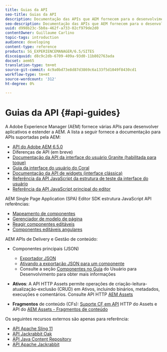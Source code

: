 ```yaml
---
title: Guias da API
seo-title: Guias da API
description: Documentação das APIs que AEM fornecem para o desenvolvimento de aplicativos
seo-description: Documentação das APIs que AEM fornecem para o desenvolvimento de aplicativos
uuid: d998b23c-5b0a-462f-a733-02cf979de2d0
contentOwner: Guillaume Carlino
topic-tags: introduction
audience: developing
content-type: reference
products: SG_EXPERIENCEMANAGER/6.5/SITES
discoiquuid: d8c9c2db-6709-409a-93d0-11b802763ada
docset: aem65
translation-type: tm+mt
source-git-commit: 4c9a0bd73e8d87d3869c6a133f5d1049f8430cd1
workflow-type: tm+mt
source-wordcount: '312'
ht-degree: 0%

---
```



# Guias da API {#api-guides}

A Adobe Experience Manager (AEM) fornece várias APIs para desenvolver aplicativos e estender a AEM. A lista a seguir fornece a documentação para APIs suportadas pela AEM:

* [API do Adobe AEM 6.5.0](https://helpx.adobe.com/experience-manager/6-5/sites/developing/using/reference-materials/javadoc/index.html)
* Diferenças de API (em breve)
* [Documentação da API da interface do usuário Granite (habilitada para toque)](https://helpx.adobe.com/experience-manager/6-5/sites/developing/using/reference-materials/granite-ui/api/index.html)
* [Guia da interface do usuário do Coral](https://helpx.adobe.com/experience-manager/6-5/sites/developing/using/reference-materials/coral-ui/coralui3/index.html)
* [Documentação da API de widgets (interface clássica)](https://helpx.adobe.com/experience-manager/6-5/sites/developing/using/reference-materials/widgets-api/index.html)
* [Referência da API JavaScript da estrutura de teste da interface do usuário](https://helpx.adobe.com/experience-manager/6-5/sites/developing/using/reference-materials/test-api/index.html)
* [Referência da API JavaScript principal do editor](https://helpx.adobe.com/experience-manager/6-5/sites/developing/using/reference-materials/jsdoc/ui-touch/editor-core/index.html)

AEM Single Page Application (SPA) Editor SDK estrutura JavaScript API referências:

* [Mapeamento de componentes](https://www.npmjs.com/package/@adobe/aem-spa-component-mapping)
* [Gerenciador de modelo de página](https://www.npmjs.com/package/@adobe/aem-spa-page-model-manager)
* [Reagir componentes editáveis](https://www.npmjs.com/package/@adobe/aem-react-editable-components)
* [Componentes editáveis angulares](https://www.npmjs.com/package/@adobe/aem-angular-editable-components)

AEM APIs de Delivery e Gestão de conteúdo:

* Componentes principais (JSON)

   * [Exportador JSON](/help/sites-developing/json-exporter.md)
   * [Ativando a exportação JSON para um componente](/help/sites-developing/json-exporter-components.md)
   * Consulte a seção [Componentes no Guia](https://helpx.adobe.com/experience-manager/6-5/sites/developing/user-guide.html?topic=/experience-manager/6-4/sites/developing/morehelp/components.ug.js) do Usuário para Desenvolvimento para obter mais informações

* **Ativos**: A API HTTP Assets permite operações de criação-leitura-atualização-exclusão (CRUD) em Ativos, incluindo binários, metadados, execuções e comentários. Consulte API HTTP [AEM Assets](/help/assets/mac-api-assets.md)

* **Fragmentos** de conteúdo (CFs): [Suporte CF em API](/help/assets/assets-api-content-fragments.md) HTTP do Assets e API do [AEM Assets - Fragmentos de conteúdo](https://helpx.adobe.com/experience-manager/6-5/sites/developing/using/reference-materials/assets-api-content-fragments/index.html)

Os seguintes recursos externos são apenas para referência:

* [API Apache Sling 11](https://sling.apache.org/apidocs/sling11/)
* [API Jackrabbit Oak](https://jackrabbit.apache.org/oak/docs/oak_api/overview.html)
* [API Java Content Repository](https://docs.adobe.com/docs/en/spec/javax.jcr/javadocs/jcr-2.0/index.html)
* [API Apache Jackrabbit](https://jackrabbit.apache.org/api)

